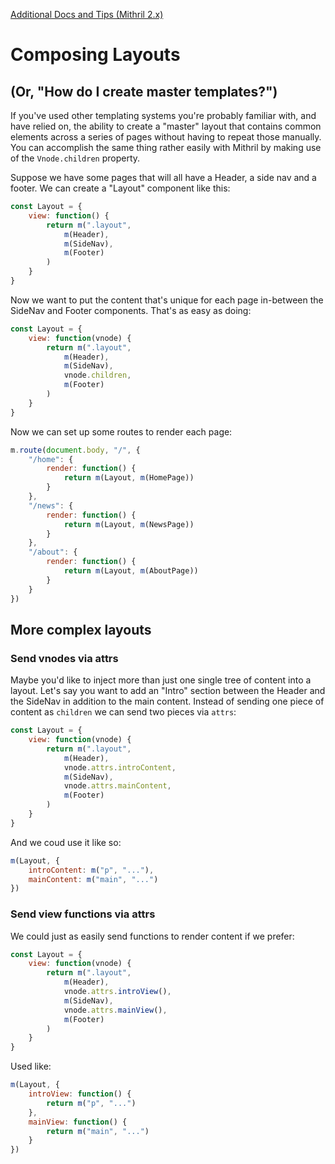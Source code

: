 [Additional Docs and Tips (Mithril 2.x)](./readme.md)

# Composing Layouts
## (Or, "How do I create master templates?")

If you've used other templating systems you're probably familiar with, and have relied on, the ability to create a "master" layout that contains common elements across a series of pages without having to repeat those manually. You can accomplish the same thing rather easily with Mithril by making use of the `Vnode.children` property.

Suppose we have some pages that will all have a Header, a side nav and a footer. We can create a "Layout" component like this:

```javascript
const Layout = {
    view: function() {
        return m(".layout",
            m(Header),
            m(SideNav),
            m(Footer)
        )
    }
}
```

Now we want to put the content that's unique for each page in-between the SideNav and Footer components. That's as easy as doing:

```javascript
const Layout = {
    view: function(vnode) {
        return m(".layout",
            m(Header),
            m(SideNav),
            vnode.children,
            m(Footer)
        )
    }
}
```

Now we can set up some routes to render each page:

```javascript
m.route(document.body, "/", {
    "/home": {
        render: function() {
            return m(Layout, m(HomePage))
        }
    },
    "/news": {
        render: function() {
            return m(Layout, m(NewsPage))
        }
    },
    "/about": {
        render: function() {
            return m(Layout, m(AboutPage))
        }
    }
})
```

## More complex layouts

### Send vnodes via attrs

Maybe you'd like to inject more than just one single tree of content into a layout. Let's say you want to add an "Intro" section between the Header and the SideNav in addition to the main content. Instead of sending one piece of content as `children` we can send two pieces via `attrs`:

```javascript
const Layout = {
    view: function(vnode) {
        return m(".layout",
            m(Header),
            vnode.attrs.introContent,
            m(SideNav),
            vnode.attrs.mainContent,
            m(Footer)
        )
    }
}
```

And we coud use it like so:

```javascript
m(Layout, {
    introContent: m("p", "..."),
    mainContent: m("main", "...")
})
```

### Send view functions via attrs

We could just as easily send functions to render content if we prefer:

```javascript
const Layout = {
    view: function(vnode) {
        return m(".layout",
            m(Header),
            vnode.attrs.introView(),
            m(SideNav),
            vnode.attrs.mainView(),
            m(Footer)
        )
    }
}
```

Used like:

```javascript
m(Layout, {
    introView: function() {
        return m("p", "...")
    },
    mainView: function() {
        return m("main", "...")
    }
})
```
